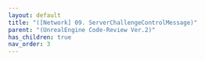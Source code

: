 ```yaml
---
layout: default
title: "([Network] 09. ServerChallengeControlMessage)"
parent: "(UnrealEngine Code-Review Ver.2)"
has_children: true
nav_order: 3
---
```


